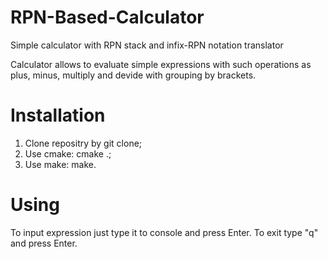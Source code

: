 # RPN-Based-Calculator
Simple calculator with RPN stack and infix-RPN notation translator

Calculator allows to evaluate simple expressions with such operations as plus, minus, multiply and devide with grouping by brackets.

# Installation
1. Clone repositry by git clone;
2. Use cmake: cmake .;
3. Use make: make.

# Using
To input expression just type it to console and press Enter.
To exit type "q" and press Enter.
